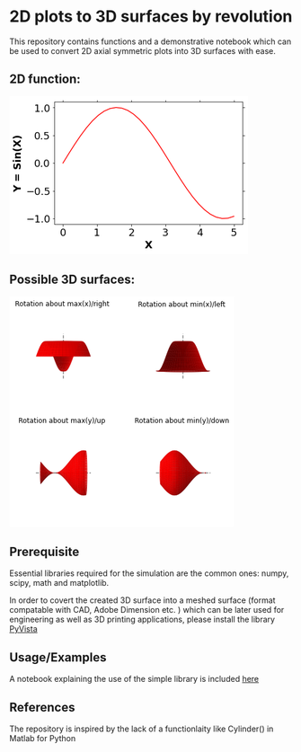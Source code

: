 
# 2D plots to 3D surfaces by revolution

This repository contains functions and a demonstrative notebook which can be used to convert 2D axial symmetric plots into 3D surfaces with ease.

## 2D function:

![Figure 2D](https://github.com/meghanad-kayanattil/2D-to-3D-by-axial-revolutions/blob/main/Figures/2d_fun.png)

## Possible 3D surfaces: 

![Figure 3D](https://github.com/meghanad-kayanattil/2D-to-3D-by-axial-revolutions/blob/main/Figures/3D_surfaces.png)

## Prerequisite

Essential libraries required for the simulation are the common ones: numpy, scipy, math and matplotlib. 

In order to covert the created 3D surface into a meshed surface (format compatable with CAD, Adobe Dimension etc. ) which can be later used for engineering as well as 
3D printing applications, please install the library [PyVista](https://docs.pyvista.org/)

## Usage/Examples
A notebook explaining the use of the simple library is included [here](https://github.com/meghanad-kayanattil/2D-to-3D-by-axial-revolutions/blob/main/Demonstrative%20examples.ipynb) 

## References
The repository is inspired by the lack of a functionlaity like Cylinder() in Matlab for Python
